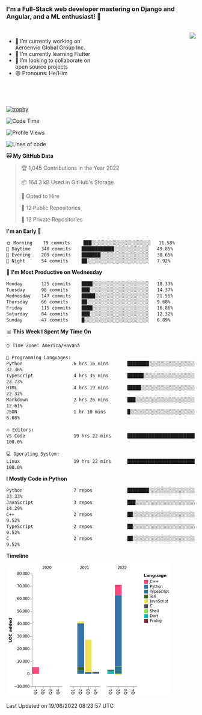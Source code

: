 ### I'm a Full-Stack web developer mastering on Django and Angular, and a ML enthusiast!  👋

<br/>

<img align="right" height="250"  src="https://media1.giphy.com/media/qgQUggAC3Pfv687qPC/giphy.gif?cid=ecf05e470ttfxgsj072btembitu1zn4ti3t3cdyg4jo5b3by&rid=giphy.gif&ct=g" />

 <div style="width:50%">
    <ul>
      <li>🔭 I’m currently working on Aeroenvio Global Group Inc.</li>
      <li>🌱 I’m currently learning Flutter</li>
      <li>👯 I’m looking to collaborate on open source projects</li>
      <li>😄 Pronouns: He/Him</li>
<!--       <li>⚡ Fun fact: I started my first professional project for a company as web dev without knowing any JS </li> -->
    </ul>
  </div>
  
<br/><br/><br/>

[![trophy](https://github-profile-trophy.vercel.app/?username=dfg-98&row=3&column=3&theme=monokai)](https://github.com/ryo-ma/github-profile-trophy)


<!--START_SECTION:waka-->
![Code Time](http://img.shields.io/badge/Code%20Time-273%20hrs%2024%20mins-blue)

![Profile Views](http://img.shields.io/badge/Profile%20Views-23-blue)

![Lines of code](https://img.shields.io/badge/From%20Hello%20World%20I%27ve%20Written-150%20Thousand%20lines%20of%20code-blue)

**🐱 My GitHub Data** 

> 🏆 1,045 Contributions in the Year 2022
 > 
> 📦 164.3 kB Used in GitHub's Storage 
 > 
> 💼 Opted to Hire
 > 
> 📜 12 Public Repositories 
 > 
> 🔑 12 Private Repositories  
 > 
**I'm an Early 🐤** 

```text
🌞 Morning    79 commits     ███░░░░░░░░░░░░░░░░░░░░░░   11.58% 
🌆 Daytime    340 commits    ████████████░░░░░░░░░░░░░   49.85% 
🌃 Evening    209 commits    ███████░░░░░░░░░░░░░░░░░░   30.65% 
🌙 Night      54 commits     ██░░░░░░░░░░░░░░░░░░░░░░░   7.92%

```
📅 **I'm Most Productive on Wednesday** 

```text
Monday       125 commits    ████░░░░░░░░░░░░░░░░░░░░░   18.33% 
Tuesday      98 commits     ███░░░░░░░░░░░░░░░░░░░░░░   14.37% 
Wednesday    147 commits    █████░░░░░░░░░░░░░░░░░░░░   21.55% 
Thursday     66 commits     ██░░░░░░░░░░░░░░░░░░░░░░░   9.68% 
Friday       115 commits    ████░░░░░░░░░░░░░░░░░░░░░   16.86% 
Saturday     84 commits     ███░░░░░░░░░░░░░░░░░░░░░░   12.32% 
Sunday       47 commits     █░░░░░░░░░░░░░░░░░░░░░░░░   6.89%

```


📊 **This Week I Spent My Time On** 

```text
⌚︎ Time Zone: America/Havana

💬 Programming Languages: 
Python                   6 hrs 16 mins       ████████░░░░░░░░░░░░░░░░░   32.36% 
TypeScript               4 hrs 35 mins       ██████░░░░░░░░░░░░░░░░░░░   23.73% 
HTML                     4 hrs 19 mins       █████░░░░░░░░░░░░░░░░░░░░   22.32% 
Markdown                 2 hrs 26 mins       ███░░░░░░░░░░░░░░░░░░░░░░   12.61% 
JSON                     1 hr 10 mins        █░░░░░░░░░░░░░░░░░░░░░░░░   6.08%

🔥 Editors: 
VS Code                  19 hrs 22 mins      █████████████████████████   100.0%

💻 Operating System: 
Linux                    19 hrs 22 mins      █████████████████████████   100.0%

```

**I Mostly Code in Python** 

```text
Python                   7 repos             ████████░░░░░░░░░░░░░░░░░   33.33% 
JavaScript               3 repos             ███░░░░░░░░░░░░░░░░░░░░░░   14.29% 
C++                      2 repos             ██░░░░░░░░░░░░░░░░░░░░░░░   9.52% 
TypeScript               2 repos             ██░░░░░░░░░░░░░░░░░░░░░░░   9.52% 
C                        2 repos             ██░░░░░░░░░░░░░░░░░░░░░░░   9.52%

```


**Timeline**

![Chart not found](https://raw.githubusercontent.com/dfg-98/dfg-98/main/charts/bar_graph.png) 


 Last Updated on 19/06/2022 08:23:57 UTC
<!--END_SECTION:waka-->
